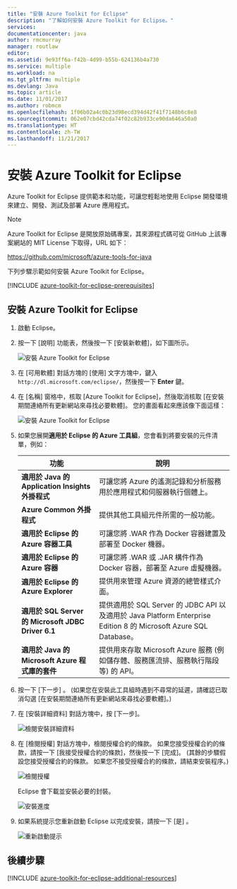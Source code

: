 ```yaml
---
title: "安裝 Azure Toolkit for Eclipse"
description: "了解如何安裝 Azure Toolkit for Eclipse。"
services: 
documentationcenter: java
author: rmcmurray
manager: routlaw
editor: 
ms.assetid: 9e93ff6a-f42b-4d99-b55b-624136b4a730
ms.service: multiple
ms.workload: na
ms.tgt_pltfrm: multiple
ms.devlang: Java
ms.topic: article
ms.date: 11/01/2017
ms.author: robmcm
ms.openlocfilehash: 1f06b02a4c0b23d98ecd394d42f41f7148b6c8e8
ms.sourcegitcommit: 062e07cbd42cda74f02c82b933ce90da646a50a0
ms.translationtype: HT
ms.contentlocale: zh-TW
ms.lasthandoff: 11/21/2017
---
```

# <a name="installing-the-azure-toolkit-for-eclipse"></a>安裝 Azure Toolkit for Eclipse

Azure Toolkit for Eclipse 提供範本和功能，可讓您輕鬆地使用 Eclipse 開發環境來建立、開發、測試及部署 Azure 應用程式。

> [!NOTE] 
> 
> Azure Toolkit for Eclipse 是開放原始碼專案，其來源程式碼可從 GitHub 上該專案網站的 MIT License 下取得，URL 如下： 
> 
> <https://github.com/microsoft/azure-tools-for-java> 
> 

下列步驟示範如何安裝 Azure Toolkit for Eclipse。

[!INCLUDE [azure-toolkit-for-eclipse-prerequisites](../includes/azure-toolkit-for-eclipse-prerequisites.md)]

## <a name="to-install-the-azure-toolkit-for-eclipse"></a>安裝 Azure Toolkit for Eclipse

1. 啟動 Eclipse。

1. 按一下 [說明] 功能表，然後按一下 [安裝新軟體]，如下圖所示。
   
   ![安裝 Azure Toolkit for Eclipse][01]

1. 在 [可用軟體] 對話方塊的 [使用] 文字方塊中，鍵入 `http://dl.microsoft.com/eclipse/`，然後按一下 **Enter** 鍵。

1. 在 [名稱] 窗格中，核取 [Azure Toolkit for Eclipse]，然後取消核取 [在安裝期間連絡所有更新網站來尋找必要軟體]。 您的畫面看起來應該像下面這樣：
   
   ![安裝 Azure Toolkit for Eclipse][02]

1. 如果您展開**適用於 Eclipse 的 Azure 工具組**，您會看到將要安裝的元件清單，例如：

   | 功能 | 說明 | 
   |---|---| 
   | **適用於 Java 的 Application Insights 外掛程式** | 可讓您將 Azure 的遙測記錄和分析服務用於應用程式和伺服器執行個體上。 | 
   | **Azure Common 外掛程式** | 提供其他工具組元件所需的一般功能。 | 
   | **適用於 Eclipse 的 Azure 容器工具** | 可讓您將 .WAR 作為 Docker 容器建置及部署至 Docker 機器。 | 
   | **適用於 Eclipse 的 Azure 容器** | 可讓您將 .WAR 或 .JAR 構件作為 Docker 容器，部署至 Azure 虛擬機器。 | 
   | **適用於 Eclipse 的 Azure Explorer** | 提供用來管理 Azure 資源的總管樣式介面。 | 
   | **適用於 SQL Server 的 Microsoft JDBC Driver 6.1** | 提供適用於 SQL Server 的 JDBC API 以及適用於 Java Platform Enterprise Edition 8 的 Microsoft Azure SQL Database。 | 
   | **適用於 Java 的 Microsoft Azure 程式庫的套件** | 提供用來存取 Microsoft Azure 服務 (例如儲存體、服務匯流排、服務執行階段等) 的 API。 | 

1. 按一下 [下一步] 。 (如果您在安裝此工具組時遇到不尋常的延遲，請確認已取消勾選 [在安裝期間連絡所有更新網站來尋找必要軟體]。)

1. 在 [安裝詳細資料] 對話方塊中，按 [下一步]。
   
   ![檢閱安裝詳細資料][03]

1. 在 [檢閱授權] 對話方塊中，檢閱授權合約的條款。 如果您接受授權合約的條款，請按一下 [我接受授權合約的條款]，然後按一下 [完成]。 (其餘的步驟假設您接受授權合約的條款。 如果您不接受授權合約的條款，請結束安裝程序。)
   
   ![檢閱授權][04]
   
   Eclipse 會下載並安裝必要的封裝。
   
   ![安裝進度][05]

1. 如果系統提示您重新啟動 Eclipse 以完成安裝，請按一下 [是] 。
   
   ![重新啟動提示][06]

## <a name="next-steps"></a>後續步驟

[!INCLUDE [azure-toolkit-for-eclipse-additional-resources](../includes/azure-toolkit-for-eclipse-additional-resources.md)]

<!-- URL List -->

<!-- Legacy MSDN URL = https://msdn.microsoft.com/library/azure/hh690946.aspx -->

<!-- IMG List -->

[01]: media/azure-toolkit-for-eclipse-installation/eclipse-installation-01.png
[02]: media/azure-toolkit-for-eclipse-installation/eclipse-installation-02.png
[03]: media/azure-toolkit-for-eclipse-installation/eclipse-installation-03.png
[04]: media/azure-toolkit-for-eclipse-installation/eclipse-installation-04.png
[05]: media/azure-toolkit-for-eclipse-installation/eclipse-installation-05.png
[06]: media/azure-toolkit-for-eclipse-installation/eclipse-installation-06.png
